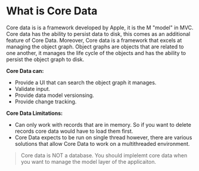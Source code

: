 # What is Core Data

Core data is is a framework developed by Apple, it is the M "model" in MVC. Core data has the ability to persist data to disk, this comes as an additional 
feature of Core Data. Moreover, Core data is a framework that excels at managing the object graph. Object graphs are objects that are related to one another,
it manages the life cycle of the objects and has the ability to persist the object graph to disk. 

**Core Data can:**
- Provide a UI that can search the object graph it manages.
- Validate input.
- Provide data model versionsing.
- Provide change tracking. 

**Core Data Limitations:**
- Can only work with records that are in memory. So if you want to delete records core data would have to load them first.
- Core Data expects to be run on single thread however, there are various solutions that allow Core Data to work on a multithreaded environment. 


> Core data is NOT a database. 
> You should implelemt core data when you want to manage the model layer of the applicaiton. 



